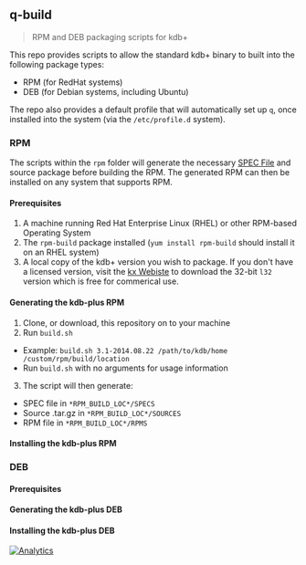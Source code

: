 ## q-build

> RPM and DEB packaging scripts for kdb+

This repo provides scripts to allow the standard kdb+ binary to built into the following package types:

* RPM (for RedHat systems)
* DEB (for Debian systems, including Ubuntu)

The repo also provides a default profile that will automatically set up `q`, once installed into the system (via the `/etc/profile.d` system).  

### RPM

The scripts within the `rpm` folder will generate the necessary [SPEC File](http://www.rpm.org/max-rpm/ch-rpm-inside.html) and source package before building the RPM. The generated RPM can then be installed on any system that supports RPM.

#### Prerequisites

1. A machine running Red Hat Enterprise Linux (RHEL) or other RPM-based Operating System
2. The `rpm-build` package installed (`yum install rpm-build` should install it on an RHEL system)
3. A local copy of the kdb+ version you wish to package. If you don't have a licensed version, visit the [kx Webiste](http://kx.com/software-download.php) to download the 32-bit `l32` version which is free for commerical use.

#### Generating the kdb-plus RPM

1. Clone, or download, this repository on to your machine
2. Run `build.sh`
  * Example: `build.sh 3.1-2014.08.22 /path/to/kdb/home /custom/rpm/build/location`
  * Run `build.sh` with no arguments for usage information
3. The script will then generate:
  * SPEC file in `*RPM_BUILD_LOC*/SPECS`
  * Source .tar.gz in `*RPM_BUILD_LOC*/SOURCES`
  * RPM file in `*RPM_BUILD_LOC*/RPMS`

#### Installing the kdb-plus RPM

### DEB

#### Prerequisites

#### Generating the kdb-plus DEB

#### Installing the kdb-plus DEB


[![Analytics](https://ga-beacon.appspot.com/UA-54104883-2/q-build/README)](https://github.com/jasraj/q-build)
